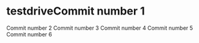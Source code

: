 # testdriveCommit number 1
Commit number 2
Commit number 3
Commit number 4
Commit number 5
Commit number 6

